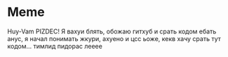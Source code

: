 # Meme
Huy-Vam
PIZDEC!
Я вахуи блять, обожаю гитхуб и срать кодом
ебать анус, я начал понимать жкури, ахуено
и цсс ьоже, кекв
хачу срать тут кодом... тимлид пидорас
лееее
